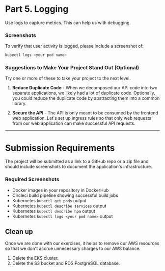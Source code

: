 # Part 5. Logging

Use logs to capture metrics. This can help us with debugging.

### Screenshots

To verify that user activity is logged, please include a screenshot of:

```bash
kubectl logs <your pod name>
```

### Suggestions to Make Your Project Stand Out (Optional)

Try one or more of these to take your project to the next level.

1. **Reduce Duplicate Code** - When we decomposed our API code into two separate applications, we likely had a lot of duplicate code. Optionally, you could reduce the duplicate code by abstracting them into a common library.

2. **Secure the API** - The API is only meant to be consumed by the frontend web application. Let's set up ingress rules so that only web requests from our web application can make successful API requests.

---

# Submission Requirements

The project will be submitted as a link to a GitHub repo or a zip file and should include screenshots to document the application's infrastructure.

### Required Screenshots

- Docker images in your repository in DockerHub
- Circleci build pipeline showing successful build jobs
- Kubernetes `kubectl get pods` output
- Kubernetes `kubectl describe services` output
- Kubernetes `kubectl describe hpa` output
- Kubernetes `kubectl logs <your pod name>` output

## Clean up

Once we are done with our exercises, it helps to remove our AWS resources so that we don't accrue unnecessary charges to our AWS balance.

1. Delete the EKS cluster.
2. Delete the S3 bucket and RDS PostgreSQL database.
